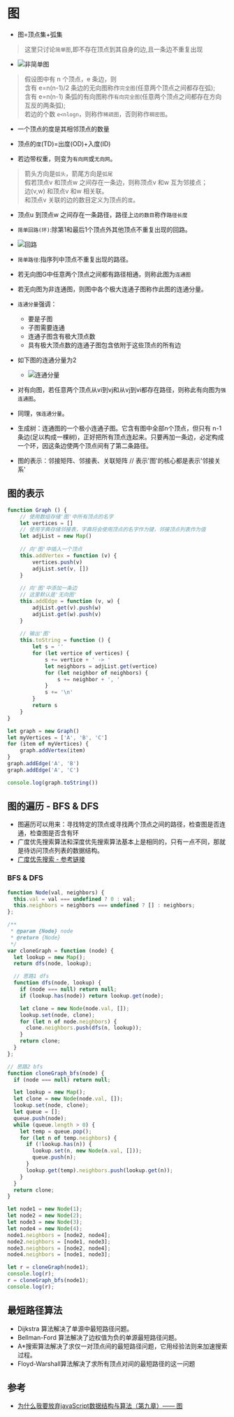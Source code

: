 # 图

- 图=顶点集+弧集
> 这里只讨论`简单图`,即不存在顶点到其自身的边,且一条边不重复出现  
- ![非简单图](../assets/非简单图.png)  
> 假设图中有 n 个顶点，e 条边，则  
含有 e=n(n-1)/2 条边的无向图称作`完全图`(任意两个顶点之间都存在弧);  
含有 e=n(n-1) 条弧的有向图称作`有向完全图`(任意两个顶点之间都存在方向互反的两条弧);  
若边的个数 `e<nlogn`，则称作`稀疏图`，否则称作`稠密图`。  

- 一个顶点的度是其相邻顶点的数量
- 顶点的`度`(TD)=出度(OD)+入度(ID)

- 若边带权重，则变为`有向网`或`无向网`。

> 箭头方向是`弧头`，箭尾方向是`弧尾`  
假若顶点v 和顶点w 之间存在一条边，则称顶点v 和w 互为邻接点；  
边(v,w) 和顶点v 和w 相关联。  
和顶点v 关联的边的数目定义为顶点的`度`。  

- 顶点u 到顶点w 之间存在一条路径，路径上`边的数目`称作`路径长度`
- `简单回路(环)`:除第1和最后1个顶点外其他顶点不重复出现的回路。
- ![回路](../assets/回路.png)
- `简单路径`:指序列中顶点不重复出现的路径。
- 若无向图G中任意两个顶点之间都有路径相通，则称此图为`连通图`
- 若无向图为非连通图，则图中各个极大连通子图称作此图的连通分量。
- `连通分量`强调：
  * 要是子图
  * 子图需要连通
  * 连通子图含有极大顶点数
  * 具有极大顶点数的连通子图包含依附于这些顶点的所有边
- 如下图的连通分量为2
  * ![连通分量](../assets/连通分量.png)
- 对有向图，若任意两个顶点从vi到vj和从vj到vi都存在路径，则称此有向图为`强连通图`。
- 同理，`强连通分量`。
- 生成树：连通图的一个极小连通子图。它含有图中全部n个顶点，但只有 n-1 条边(足以构成一棵树)，正好把所有顶点连起来。只要再加一条边，必定构成一个环，因这条边使两个顶点间有了第二条路径。

- 图的表示：邻接矩阵、邻接表、关联矩阵  // 表示'图'的核心都是表示'邻接关系'

## 图的表示
```js
function Graph () {
	// 使用数组存储'图'中所有顶点的名字
	let vertices = []
	// 使用字典存储邻接表，字典将会使用顶点的名字作为键，邻接顶点列表作为值
	let adjList = new Map()
	
	// 向'图'中插入一个顶点
	this.addVertex = function (v) {
		vertices.push(v)
		adjList.set(v, [])
	}
	
	// 向'图'中添加一条边
	// 这里默认是'无向图'
	this.addEdge = function (v, w) {
		adjList.get(v).push(w)
		adjList.get(w).push(v)
	}
	
	// 输出'图'
	this.toString = function () {
		let s = ''
		for (let vertice of vertices) {
			s += vertice + ' -> '
			let neighbors = adjList.get(vertice)
			for (let neighbor of neighbors) {
				s += neighbor + ', '
			}
			s += '\n'
		}
		return s
	}
}

let graph = new Graph()
let myVertices = ['A', 'B', 'C']
for (item of myVertices) {
	graph.addVertex(item)
}
graph.addEdge('A', 'B')
graph.addEdge('A', 'C')

console.log(graph.toString())
```

## 图的遍历 - BFS & DFS
- 图遍历可以用来：寻找特定的顶点或寻找两个顶点之间的路径，检查图是否连通，检查图是否含有环
- 广度优先搜索算法和深度优先搜索算法基本上是相同的，只有一点不同，那就是待访问顶点列表的数据结构。
- [广度优先搜索 - 参考链接](https://blog.csdn.net/m0_37316917/article/details/70879977)   
### BFS & DFS
```js
function Node(val, neighbors) {
  this.val = val === undefined ? 0 : val;
  this.neighbors = neighbors === undefined ? [] : neighbors;
};

/**
 * @param {Node} node
 * @return {Node}
 */
var cloneGraph = function (node) {
  let lookup = new Map();
  return dfs(node, lookup);

  // 思路1 dfs
  function dfs(node, lookup) {
    if (node === null) return null;
    if (lookup.has(node)) return lookup.get(node);

    let clone = new Node(node.val, []);
    lookup.set(node, clone);
    for (let n of node.neighbors) {
      clone.neighbors.push(dfs(n, lookup));
    }
    return clone;
  }
};

// 思路2 bfs
function cloneGraph_bfs(node) {
  if (node === null) return null;

  let lookup = new Map();
  let clone = new Node(node.val, []);
  lookup.set(node, clone);
  let queue = [];
  queue.push(node);
  while (queue.length > 0) {
    let temp = queue.pop();
    for (let n of temp.neighbors) {
      if (!lookup.has(n)) {
        lookup.set(n, new Node(n.val, []));
        queue.push(n);
      }
      lookup.get(temp).neighbors.push(lookup.get(n));
    }
  }
  return clone;
}

let node1 = new Node(1);
let node2 = new Node(2);
let node3 = new Node(3);
let node4 = new Node(4);
node1.neighbors = [node2, node4];
node2.neighbors = [node1, node3];
node3.neighbors = [node2, node4];
node4.neighbors = [node1, node3];

let r = cloneGraph(node1);
console.log(r);
r = cloneGraph_bfs(node1);
console.log(r);
```

## 最短路径算法
- Dijkstra 算法解决了单源中最短路径问题。
- Bellman-Ford 算法解决了边权值为负的单源最短路径问题。
- A*搜索算法解决了求仅一对顶点间的最短路径问题，它用经验法则来加速搜索过程。
- Floyd-Warshall算法解决了求所有顶点对间的最短路径的这一问题

## 参考
- [为什么我要放弃javaScript数据结构与算法（第九章）—— 图](https://www.cnblogs.com/lbh2018/p/JavaScript_Data_Structures_and_Algorithms_Part9.html)
